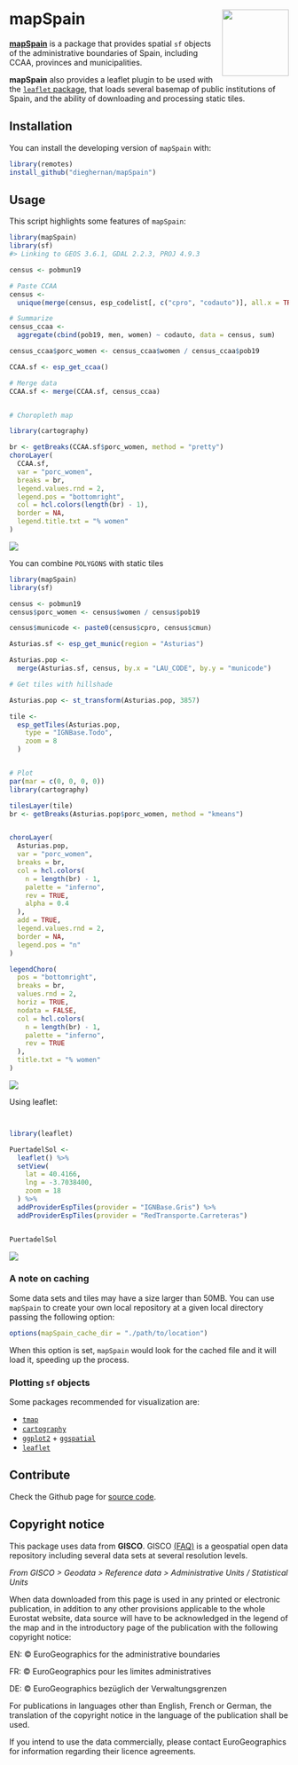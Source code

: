 
# mapSpain <img src="man/figures/logo.png" align="right" width="120" />

<!-- badges: start -->

<!-- badges: end -->

**[mapSpain](https://dieghernan.github.io/mapSpain/)** is a package that
provides spatial `sf` objects of the administrative boundaries of Spain,
including CCAA, provinces and municipalities.

**mapSpain** also provides a leaflet plugin to be used with the
[`leaflet` package](https://rstudio.github.io/leaflet/), that loads
several basemap of public institutions of Spain, and the ability of
downloading and processing static tiles.

## Installation

You can install the developing version of `mapSpain` with:

``` r
library(remotes)
install_github("dieghernan/mapSpain")
```

## Usage

This script highlights some features of `mapSpain`:

``` r
library(mapSpain)
library(sf)
#> Linking to GEOS 3.6.1, GDAL 2.2.3, PROJ 4.9.3

census <- pobmun19

# Paste CCAA
census <-
  unique(merge(census, esp_codelist[, c("cpro", "codauto")], all.x = TRUE))

# Summarize
census_ccaa <-
  aggregate(cbind(pob19, men, women) ~ codauto, data = census, sum)

census_ccaa$porc_women <- census_ccaa$women / census_ccaa$pob19

CCAA.sf <- esp_get_ccaa()

# Merge data
CCAA.sf <- merge(CCAA.sf, census_ccaa)


# Choropleth map

library(cartography)

br <- getBreaks(CCAA.sf$porc_women, method = "pretty")
choroLayer(
  CCAA.sf,
  var = "porc_women",
  breaks = br,
  legend.values.rnd = 2,
  legend.pos = "bottomright",
  col = hcl.colors(length(br) - 1),
  border = NA,
  legend.title.txt = "% women"
)
```

![](man/figures/README-static-1.png)<!-- -->

You can combine `POLYGONS` with static tiles

``` r
library(mapSpain)
library(sf)

census <- pobmun19
census$porc_women <- census$women / census$pob19

census$municode <- paste0(census$cpro, census$cmun)

Asturias.sf <- esp_get_munic(region = "Asturias")

Asturias.pop <-
  merge(Asturias.sf, census, by.x = "LAU_CODE", by.y = "municode")

# Get tiles with hillshade

Asturias.pop <- st_transform(Asturias.pop, 3857)

tile <-
  esp_getTiles(Asturias.pop,
    type = "IGNBase.Todo",
    zoom = 8
  )


# Plot
par(mar = c(0, 0, 0, 0))
library(cartography)

tilesLayer(tile)
br <- getBreaks(Asturias.pop$porc_women, method = "kmeans")


choroLayer(
  Asturias.pop,
  var = "porc_women",
  breaks = br,
  col = hcl.colors(
    n = length(br) - 1,
    palette = "inferno",
    rev = TRUE,
    alpha = 0.4
  ),
  add = TRUE,
  legend.values.rnd = 2,
  border = NA,
  legend.pos = "n"
)

legendChoro(
  pos = "bottomright",
  breaks = br,
  values.rnd = 2,
  horiz = TRUE,
  nodata = FALSE,
  col = hcl.colors(
    n = length(br) - 1,
    palette = "inferno",
    rev = TRUE
  ),
  title.txt = "% women"
)
```

![](man/figures/README-tile-1.png)<!-- -->

Using leaflet:

``` r


library(leaflet)

PuertadelSol <-
  leaflet() %>%
  setView(
    lat = 40.4166,
    lng = -3.7038400,
    zoom = 18
  ) %>%
  addProviderEspTiles(provider = "IGNBase.Gris") %>%
  addProviderEspTiles(provider = "RedTransporte.Carreteras")


PuertadelSol
```

![](man/figures/README-leaflet-1.png)<!-- -->

### A note on caching

Some data sets and tiles may have a size larger than 50MB. You can use
`mapSpain` to create your own local repository at a given local
directory passing the following option:

``` r
options(mapSpain_cache_dir = "./path/to/location")
```

When this option is set, `mapSpain` would look for the cached file and
it will load it, speeding up the process.

### Plotting `sf` objects

Some packages recommended for visualization are:

  - [`tmap`](https://mtennekes.github.io/tmap/)  
  - [`cartography`](http://riatelab.github.io/cartography/docs/)
  - [`ggplot2`](https://github.com/tidyverse/ggplot2) +
    [`ggspatial`](https://github.com/paleolimbot/ggspatial)
  - [`leaflet`](https://rstudio.github.io/leaflet/)

## Contribute

Check the Github page for [source
code](https://github.com/dieghernan/mapSpain/).

## Copyright notice

This package uses data from **GISCO**. GISCO
[(FAQ)](https://ec.europa.eu/eurostat/web/gisco/faq) is a geospatial
open data repository including several data sets at several resolution
levels.

*From GISCO \> Geodata \> Reference data \> Administrative Units /
Statistical Units*

When data downloaded from this page is used in any printed or electronic
publication, in addition to any other provisions applicable to the whole
Eurostat website, data source will have to be acknowledged in the legend
of the map and in the introductory page of the publication with the
following copyright notice:

EN: © EuroGeographics for the administrative boundaries

FR: © EuroGeographics pour les limites administratives

DE: © EuroGeographics bezüglich der Verwaltungsgrenzen

For publications in languages other than English, French or German, the
translation of the copyright notice in the language of the publication
shall be used.

If you intend to use the data commercially, please contact
EuroGeographics for information regarding their licence agreements.
